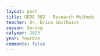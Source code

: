 ```yaml
---
layout: post
title: GEOG 502 - Research Methods
teacher: Dr. Erica Smithwick
season: Spring
calyear: 2023
year: YearOne
comments: false
---
```

